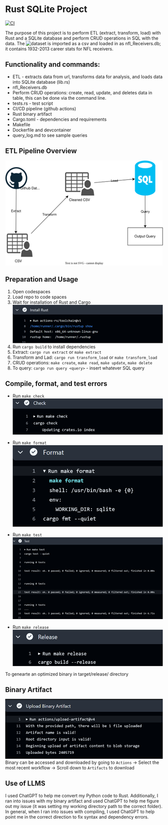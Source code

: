 # Rust SQLite Project 
[![CI](https://github.com/nogibjj/jdc154_week_8/actions/workflows/CI.yml/badge.svg)](https://github.com/nogibjj/jdc154_week_8/actions/workflows/CI.yml)

The purpose of this project is to perform ETL (extract, transform, load) with Rust and a SQLite database and perform CRUD operations in SQL with the data. The ![dataset](https://github.com/fivethirtyeight/data/tree/master/nfl-wide-receivers) is imported as a csv and loaded in as nfl_Receivers.db; it contains 1932-2013 career stats for NFL receivers.  

## Functionality and commands:
* ETL - extracts data from url, transforms data for analysis, and loads data into SQLite database (lib.rs) 
* nfl_Receivers.db
* Perform CRUD operations: create, read, update, and deletes data in table, this can be done via the command line. 
* tests.rs - test script
* CI/CD pipeline (github actions)
* Rust binary artifact
* Cargo.toml - dependencies and requirements
* Makefile
* Dockerfile and devcontainer
* query_log.md to see sample queries

## ETL Pipeline Overview
![alt text](images/etl_flow.svg)


## Preparation and Usage
1. Open codespaces 
2. Load repo to code spaces
3. Wait for installation of Rust and Cargo 
![alt text](images/install.png)
4. Run `cargo build` to install dependencies
5. Extract: `cargo run extract` or `make extract`
6. Transform and Lad: `cargo run transform_load` or `make transform_load`
7. CRUD operations: `make create`, `make read`, `make update`, `make delete`
8. To query: `cargo run query <query>` - insert whatever SQL query 



## Compile, format, and test errors
* Run `make check`
![alt text](images/check.png)

* Run `make format`
![alt text](images/format.png)

* Run `make test` 
![alt text](images/test.png)

* Run `make release`
![alt text](images/release.png)

To genearte an optimized binary in target/release/<projectname> directory

## Binary Artifact
![alt text](images/artifact.png)
Binary can be accessed and downloaded by going to `Actions` -> Select the most recent workflow -> Scroll down to `Artifacts` to download

## Use of LLMS
I used ChatGPT to help me convert my Python code to Rust. Additionally, I ran into issues with my binary artifact and used ChatGPT to help me figure out my issue (it was setting my working directory path to the correct folder). In general, when I ran into issues with compiling, I used ChatGPT to help point me in the correct direction to fix syntax and dependency errors. 

